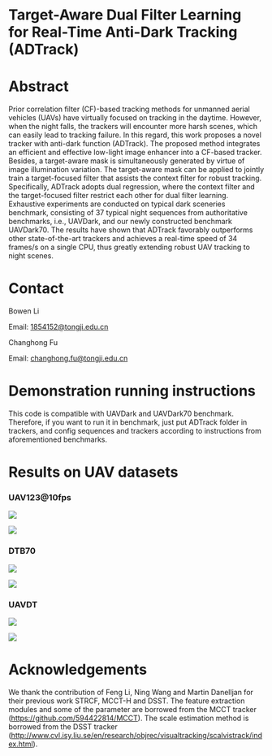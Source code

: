 # Target-Aware Dual Filter Learning for Real-Time Anti-Dark Tracking (ADTrack)
# Abstract

Prior correlation filter (CF)-based tracking methods for unmanned aerial vehicles (UAVs) have virtually focused
on tracking in the daytime. However, when the night falls, the trackers will encounter more harsh scenes, which can easily lead to tracking failure. In this regard, this work proposes a novel tracker with anti-dark function (ADTrack). The proposed method integrates an efficient and effective low-light image enhancer into a CF-based tracker. Besides, a target-aware mask is simultaneously generated by virtue of image illumination variation. The target-aware mask can be applied to jointly train a target-focused filter that assists the context filter for robust tracking. Specifically, ADTrack adopts dual regression, where the context filter and the target-focused filter restrict each other for dual filter learning. Exhaustive experiments are conducted on typical dark sceneries benchmark, consisting of 37 typical night sequences from authoritative benchmarks, i.e., UAVDark, and our newly constructed benchmark UAVDark70. The results have shown that ADTrack favorably outperforms other state-of-the-art trackers and achieves a real-time speed of 34 frames/s on a single CPU, thus greatly extending robust UAV tracking to night scenes.

# Contact

Bowen Li

Email: [1854152@tongji.edu.cn](mailto:1854152@tongji.edu.cn)


Changhong Fu

Email: [changhong.fu@tongji.edu.cn](mailto:changhong.fu@tongji.edu.cn)

# Demonstration running instructions

This code is compatible with UAVDark and UAVDark70 benchmark. Therefore, if you want to run it in benchmark, just put ADTrack folder in trackers, and config sequences and trackers according to instructions from aforementioned benchmarks. 

# Results on UAV datasets

### UAV123@10fps

![](results_OPE/UAV123_10fps/error.png)

![](results_OPE/UAV123_10fps/overlap.png)

### DTB70

![](results_OPE/DTB70/error.png)

![](results_OPE/DTB70/overlap.png)

### UAVDT

![](results_OPE/UAVDT/error.png)

![](results_OPE/UAVDT/overlap.png)

# Acknowledgements

We thank the contribution of  Feng Li, Ning Wang and Martin Danelljan for their previous work STRCF,  MCCT-H and DSST.  The feature extraction modules and some of the parameter are borrowed from the MCCT tracker (https://github.com/594422814/MCCT). The scale estimation method is borrowed from the DSST tracker (http://www.cvl.isy.liu.se/en/research/objrec/visualtracking/scalvistrack/index.html).

